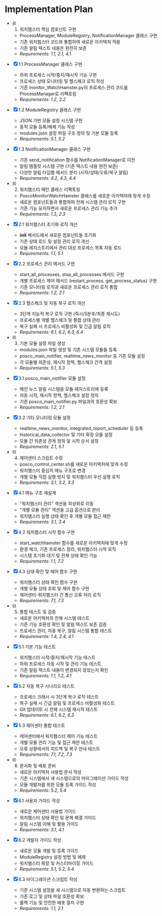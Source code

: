 # Implementation Plan

- [x] 1. 워치햄스터 핵심 컴포넌트 구현
  - ProcessManager, ModuleRegistry, NotificationManager 클래스 구현
  - 기존 워치햄스터 코드와 통합하여 새로운 아키텍처 적용
  - 기존 알림 텍스트 내용은 완전히 보존
  - _Requirements: 1.1, 2.1, 4.1_

- [x] 1.1 ProcessManager 클래스 구현
  - 하위 프로세스 시작/중지/재시작 기능 구현
  - 프로세스 상태 모니터링 및 헬스체크 로직 작성
  - 기존 monitor_WatchHamster.py의 프로세스 관리 코드를 ProcessManager로 리팩토링
  - _Requirements: 1.2, 2.2_

- [x] 1.2 ModuleRegistry 클래스 구현
  - JSON 기반 모듈 설정 시스템 구현
  - 동적 모듈 등록/해제 기능 작성
  - modules.json 설정 파일 구조 정의 및 기본 모듈 등록
  - _Requirements: 5.1, 5.2_

- [x] 1.3 NotificationManager 클래스 구현
  - 기존 send_notification 함수를 NotificationManager로 이전
  - 알림 템플릿 시스템 구현 (기존 텍스트 내용 완전 보존)
  - 다양한 알림 타입별 메서드 분리 (시작/상태/오류/복구 알림)
  - _Requirements: 4.2, 4.3, 4.4_

- [x] 2. 워치햄스터 메인 클래스 리팩토링
  - PoscoMonitorWatchHamster 클래스를 새로운 아키텍처에 맞게 수정
  - 새로운 컴포넌트들과 통합하여 전체 시스템 관리 로직 구현
  - 기존 기능 유지하면서 새로운 프로세스 관리 기능 추가
  - _Requirements: 1.3, 2.3_

- [x] 2.1 워치햄스터 초기화 로직 개선
  - __init__ 메서드에서 새로운 컴포넌트들 초기화
  - 기존 상태 로드 및 설정 관리 로직 개선
  - 모듈 레지스트리에서 관리 대상 프로세스 목록 자동 로드
  - _Requirements: 1.1, 5.1_

- [x] 2.2 프로세스 관리 메서드 구현
  - start_all_processes, stop_all_processes 메서드 구현
  - 개별 프로세스 제어 메서드 (restart_process, get_process_status) 구현
  - 기존 모니터링 로직과 새로운 프로세스 관리 로직 통합
  - _Requirements: 1.2, 2.1_

- [x] 2.3 헬스체크 및 자동 복구 로직 개선
  - 3단계 지능적 복구 로직 구현 (즉시/5분후/최종 재시도)
  - 프로세스별 개별 헬스체크 및 통합 상태 관리
  - 복구 실패 시 프로세스 비활성화 및 긴급 알림 로직
  - _Requirements: 6.1, 6.2, 6.3, 6.4_

- [x] 3. 기본 모듈 설정 파일 생성
  - modules.json 파일 생성 및 기존 시스템 모듈들 등록
  - posco_main_notifier, realtime_news_monitor 등 기존 모듈 설정
  - 각 모듈별 의존성, 재시작 정책, 헬스체크 간격 설정
  - _Requirements: 5.1, 5.3_

- [x] 3.1 posco_main_notifier 모듈 설정
  - 메인 뉴스 알림 시스템을 모듈 레지스트리에 등록
  - 자동 시작, 재시작 정책, 헬스체크 설정 정의
  - 기존 posco_main_notifier.py 파일과의 호환성 확보
  - _Requirements: 1.2, 2.1_

- [x] 3.2 기타 모니터링 모듈 설정
  - realtime_news_monitor, integrated_report_scheduler 등 등록
  - historical_data_collector 및 기타 확장 모듈 설정
  - 모듈 간 의존성 관계 정의 및 시작 순서 설정
  - _Requirements: 2.1, 5.1_

- [x] 4. 제어센터 스크립트 수정
  - posco_control_center.sh를 새로운 아키텍처에 맞게 수정
  - 워치햄스터 중심의 메뉴 구조로 변경
  - 개별 모듈 직접 실행 방지 및 워치햄스터 우선 실행 로직
  - _Requirements: 3.1, 3.2, 3.3_

- [x] 4.1 메뉴 구조 재설계
  - "워치햄스터 관리" 섹션을 최상위로 이동
  - "개별 모듈 관리" 섹션을 고급 옵션으로 분리
  - 워치햄스터 실행 상태 확인 후 개별 모듈 접근 제한
  - _Requirements: 3.1, 3.4_

- [x] 4.2 워치햄스터 시작 함수 구현
  - start_watchhamster 함수를 새로운 아키텍처에 맞게 수정
  - 환경 체크, 기존 프로세스 정리, 워치햄스터 시작 로직
  - 시스템 초기화 대기 및 전체 상태 확인 기능
  - _Requirements: 1.1, 7.2_

- [x] 4.3 상태 확인 및 제어 함수 구현
  - 워치햄스터 상태 확인 함수 구현
  - 개별 모듈 상태 조회 및 제어 함수 구현
  - 제어센터-워치햄스터 간 통신 오류 처리 로직
  - _Requirements: 7.1, 7.3_

- [x] 5. 통합 테스트 및 검증
  - 새로운 아키텍처의 전체 시스템 테스트
  - 기존 기능 호환성 확인 및 알림 텍스트 보존 검증
  - 프로세스 관리, 자동 복구, 알림 시스템 통합 테스트
  - _Requirements: 1.4, 2.4, 4.1_

- [x] 5.1 기본 기능 테스트
  - 워치햄스터 시작/중지/재시작 기능 테스트
  - 하위 프로세스 자동 시작 및 관리 기능 테스트
  - 기존 알림 텍스트 내용이 변경되지 않았는지 확인
  - _Requirements: 1.1, 1.2, 4.1_

- [x] 5.2 자동 복구 시나리오 테스트
  - 프로세스 크래시 시 3단계 복구 로직 테스트
  - 복구 실패 시 긴급 알림 및 프로세스 비활성화 테스트
  - Git 업데이트 시 전체 시스템 재시작 테스트
  - _Requirements: 6.1, 6.2, 6.3_

- [x] 5.3 제어센터 통합 테스트
  - 제어센터에서 워치햄스터 제어 기능 테스트
  - 개별 모듈 관리 기능 및 접근 제한 테스트
  - 오류 상황에서의 피드백 및 복구 안내 테스트
  - _Requirements: 7.1, 7.2, 7.3_

- [x] 6. 문서화 및 배포 준비
  - 새로운 아키텍처 사용법 문서 작성
  - 기존 시스템에서 새 시스템으로의 마이그레이션 가이드 작성
  - 모듈 개발자를 위한 모듈 등록 가이드 작성
  - _Requirements: 5.2, 5.4_

- [x] 6.1 사용자 가이드 작성
  - 새로운 제어센터 사용법 가이드
  - 워치햄스터 상태 확인 및 문제 해결 가이드
  - 알림 시스템 이해 및 활용 가이드
  - _Requirements: 3.1, 4.1_

- [x] 6.2 개발자 가이드 작성
  - 새로운 모듈 개발 및 등록 가이드
  - ModuleRegistry 설정 방법 및 예제
  - 워치햄스터 확장 및 커스터마이징 가이드
  - _Requirements: 5.1, 5.2, 5.4_

- [x] 6.3 마이그레이션 스크립트 작성
  - 기존 시스템 설정을 새 시스템으로 자동 변환하는 스크립트
  - 기존 로그 및 상태 파일 호환성 확보
  - 롤백 기능 및 안전한 배포 절차 구현
  - _Requirements: 1.1, 2.1_
